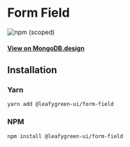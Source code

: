
# Form Field

![npm (scoped)](https://img.shields.io/npm/v/@leafygreen-ui/form-field.svg)
#### [View on MongoDB.design](https://www.mongodb.design/component/form-field/example/)

## Installation

### Yarn

```shell
yarn add @leafygreen-ui/form-field
```

### NPM

```shell
npm install @leafygreen-ui/form-field
```

